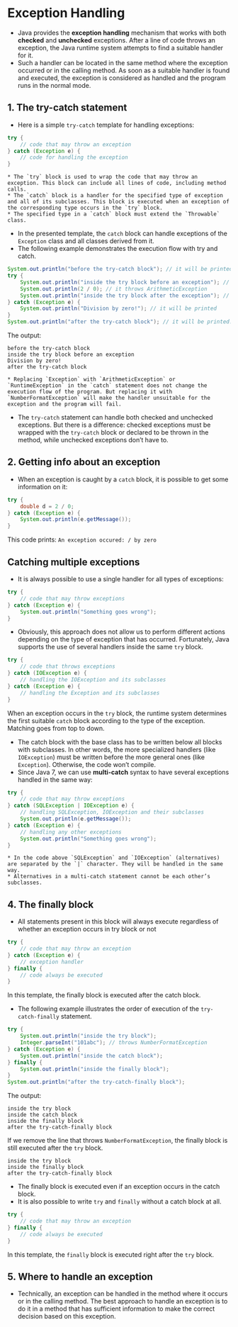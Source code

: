 # Exception Handling
* Java provides the **exception handling** mechanism that works with both **checked** and **unchecked** exceptions. After a line of code throws an exception, the Java runtime system attempts to find a suitable handler for it. 
* Such a handler can be located in the same method where the exception occurred or in the calling method. As soon as a suitable handler is found and executed, the exception is considered as handled and the program runs in the normal mode.

## 1. The try-catch statement
* Here is a simple `try-catch` template for handling exceptions:
```java
try {
    // code that may throw an exception
} catch (Exception e) {
    // code for handling the exception
}
```
	* The `try` block is used to wrap the code that may throw an exception. This block can include all lines of code, including method calls.
	* The `catch` block is a handler for the specified type of exception and all of its subclasses. This block is executed when an exception of the corresponding type occurs in the `try` block.
	* The specified type in a `catch` block must extend the `Throwable` class.
* In the presented template, the `catch` block can handle exceptions of the `Exception` class and all classes derived from it.
* The following example demonstrates the execution flow with try and catch.
```java
System.out.println("before the try-catch block"); // it will be printed
try {
    System.out.println("inside the try block before an exception"); // it will be printed
    System.out.println(2 / 0); // it throws ArithmeticException
    System.out.println("inside the try block after the exception"); // it won't be printed
} catch (Exception e) {
    System.out.println("Division by zero!"); // it will be printed
}
System.out.println("after the try-catch block"); // it will be printed::::
```
The output:
```
before the try-catch block
inside the try block before an exception
Division by zero!
after the try-catch block
```
	* Replacing `Exception` with `ArithmeticException` or `RuntimeException` in the `catch` statement does not change the execution flow of the program. But replacing it with `NumberFormatException` will make the handler unsuitable for the exception and the program will fail.
* The `try-catch` statement can handle both checked and unchecked exceptions. But there is a difference: checked exceptions must be wrapped with the `try-catch` block or declared to be thrown in the method, while unchecked exceptions don’t have to.

## 2. Getting info about an exception
* When an exception is caught by a `catch` block, it is possible to get some information on it:
```java
try {
    double d = 2 / 0;
} catch (Exception e) {
    System.out.println(e.getMessage());
}
```
This code prints:
`An exception occured: / by zero`

## Catching multiple exceptions
* It is always possible to use a single handler for all types of exceptions:
```java
try {
    // code that may throw exceptions
} catch (Exception e) {
    System.out.println("Something goes wrong");
}
```
* Obviously, this approach does not allow us to perform different actions depending on the type of exception that has occurred. Fortunately, Java supports the use of several handlers inside the same `try` block.
```java
try {
    // code that throws exceptions
} catch (IOException e) {
    // handling the IOException and its subclasses    
} catch (Exception e) {
    // handling the Exception and its subclasses
}
```
When an exception occurs in the `try` block, the runtime system determines the first suitable `catch` block according to the type of the exception. Matching goes from top to down.
* The catch block with the base class has to be written below all blocks with subclasses. In other words, the more specialized handlers (like `IOException`) must be written before the more general ones (like `Exception`). Otherwise, the code won’t compile.
* Since Java 7, we can use **multi-catch** syntax to have several exceptions handled in the same way:
```java
try {
    // code that may throw exceptions
} catch (SQLException | IOException e) {
    // handling SQLException, IOException and their subclasses
    System.out.println(e.getMessage());
} catch (Exception e) {
    // handling any other exceptions
    System.out.println("Something goes wrong");
}
```
	* In the code above `SQLException` and `IOException` (alternatives) are separated by the `|` character. They will be handled in the same way.
	* Alternatives in a multi-catch statement cannot be each other’s subclasses.

## 4. The finally block
* All statements present in this block will always execute regardless of whether an exception occurs in try block or not
```java
try {
    // code that may throw an exception
} catch (Exception e) {
    // exception handler
} finally {
    // code always be executed
}
```
In this template, the finally block is executed after the catch block.

* The following example illustrates the order of execution of the `try-catch-finally` statement.
```java
try {
    System.out.println("inside the try block");
    Integer.parseInt("101abc"); // throws NumberFormatException
} catch (Exception e) {
    System.out.println("inside the catch block");
} finally {
    System.out.println("inside the finally block");
}
System.out.println("after the try-catch-finally block");
```
The output:
```
inside the try block
inside the catch block
inside the finally block
after the try-catch-finally block
```
If we remove the line that throws `NumberFormatException`, the finally block is still executed after the `try` block.
```
inside the try block
inside the finally block
after the try-catch-finally block
```

* The finally block is executed even if an exception occurs in the catch block.
* It is also possible to write `try` and `finally` without a catch block at all.
```java
try {
    // code that may throw an exception
} finally {   
    // code always be executed
}
```
In this template, the `finally` block is executed right after the `try` block.

## 5. Where to handle an exception
* Technically, an exception can be handled in the method where it occurs or in the calling method. The best approach to handle an exception is to do it in a method that has sufficient information to make the correct decision based on this exception.